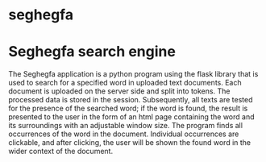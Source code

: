 # seghegfa
<h1>Seghegfa search engine</h1>

The Seghegfa application is a python program using the flask library that is used to search for a specified word in uploaded text documents. 
Each document is uploaded on the server side and split into tokens. 
The processed data is stored in the session. 
Subsequently, all texts are tested for the presence of the searched word; if the word is found, the result is presented to the user in the form of an html page containing the word and its surroundings with an adjustable window size. 
The program finds all occurrences of the word in the document. Individual occurrences are clickable, and after clicking, the user will be shown the found word in the wider context of the document.
